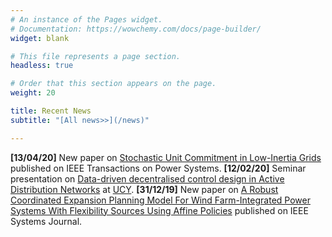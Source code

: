 ```yaml
---
# An instance of the Pages widget.
# Documentation: https://wowchemy.com/docs/page-builder/
widget: blank

# This file represents a page section.
headless: true

# Order that this section appears on the page.
weight: 20

title: Recent News
subtitle: "[All news>>](/news)"

---
```

**[13/04/20]** New paper on [Stochastic Unit Commitment in Low-Inertia Grids](/publication/2020jpaturet/) published on IEEE Transactions on Power Systems.
**[12/02/20]** Seminar presentation on [Data-driven decentralised control design in Active Distribution Networks](/talk/2020-feb-ucy/) at [UCY](http://ucy.ac.cy).
**[31/12/19]** New paper on [ A Robust Coordinated Expansion Planning Model For Wind Farm-Integrated Power Systems With Flexibility Sources Using Affine Policies](/publication/2020jdehghan/) published on IEEE Systems Journal.
